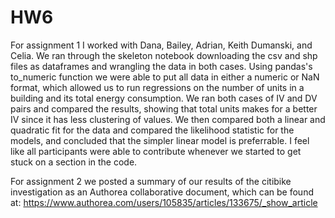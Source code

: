 # HW6

For assignment 1 I worked with Dana, Bailey, Adrian, Keith Dumanski, and Celia. We ran through the skeleton notebook downloading the csv and shp files as dataframes and wrangling the data in both cases. Using pandas's to_numeric function we were able to put all data in either a numeric or NaN format, which allowed us to run regressions on the number of units in a building and its total energy consumption. We ran both cases of IV and DV pairs and compared the results, showing that total units makes for a better IV since it has less clustering of values. We then compared both a linear and quadratic fit for the data and compared the likelihood statistic for the models, and concluded that the simpler linear model is preferrable. I feel like all participants were able to contribute whenever we started to get stuck on a section in the code.

For assignment 2 we posted a summary of our results of the citibike investigation as an Authorea collaborative document, which can be found at: https://www.authorea.com/users/105835/articles/133675/_show_article


